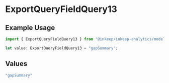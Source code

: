 # ExportQueryFieldQuery13

## Example Usage

```typescript
import { ExportQueryFieldQuery13 } from "@inkeep/inkeep-analytics/models/operations";

let value: ExportQueryFieldQuery13 = "gapSummary";
```

## Values

```typescript
"gapSummary"
```